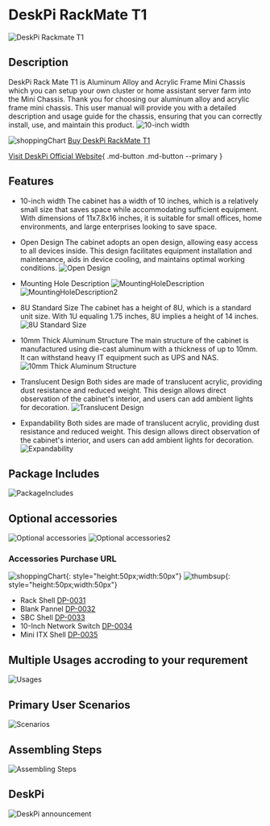 # DeskPi RackMate T1
![DeskPi Rackmate T1](./imgs/rackmateT1/update/DP-0022-01.png)
## Description
DeskPi Rack Mate T1 is Aluminum Alloy and Acrylic Frame Mini Chassis which you can setup your own cluster or home assistant server farm into the Mini Chassis. 
Thank you for choosing our aluminum alloy and acrylic frame mini chassis.
This user manual will provide you with a detailed description and usage guide for the chassis, 
ensuring that you can correctly install, use, and maintain this product.
![10-inch width](./imgs/rackmateT1/update/DP-0022-02.png)

![shoppingChart](./imgs/picomate/shoppingchart.jpg)
[Buy DeskPi RackMate T1](https://deskpi.com/products/deskpi-rackmate-t1-2)

[Visit DeskPi Official Website](https://deskpi.com/){ .md-button .md-button --primary }

## Features
* 10-inch width 
The cabinet has a width of 10 inches, which is a relatively small size that saves space while accommodating sufficient equipment. 
With dimensions of 11x7.8x16 inches, it is suitable for small offices, home environments, and large enterprises looking to save space.

* Open Design
The cabinet adopts an open design, allowing easy access to all devices inside. 
This design facilitates equipment installation and maintenance, aids in device cooling, and maintains optimal working conditions.
![Open Design](./imgs/rackmateT1/update/DP-0022-03.png)

* Mounting Hole Description
![MountingHoleDescription](./imgs/rackmateT1/update/DP-0022-04.png)
![MountingHoleDescription2](./imgs/rackmateT1/update/DP-0022-05.png)

* 8U Standard Size
The cabinet has a height of 8U, which is a standard unit size. 
With 1U equaling 1.75 inches, 8U implies a height of 14 inches.
![8U Standard Size](./imgs/rackmateT1/update/DP-0022-06.png)

* 10mm Thick Aluminum Structure
The main structure of the cabinet is manufactured using die-cast aluminum with a thickness of up
to 10mm.
It can withstand heavy IT equipment such as UPS and NAS.
![10mm Thick Aluminum Structure](./imgs/rackmateT1/update/DP-0022-07.png)

* Translucent Design
Both sides are made of translucent acrylic, providing dust resistance and reduced weight. 
This design allows direct observation of the cabinet's interior, and users can add ambient lights for
decoration.
![Translucent Design](./imgs/rackmateT1/update/DP-0022-08.png)

* Expandability
Both sides are made of translucent acrylic, providing dust resistance and reduced weight. 
This design allows direct observation of the cabinet's interior, and users can add ambient lights for decoration.
![Expandability](./imgs/rackmateT1/update/DP-0022-09.png)

## Package Includes 
![PackageIncludes](./imgs/rackmateT1/update/DP-0022-10.png)

## Optional accessories
![Optional accessories](./imgs/rackmateT1/update/DP-0022-11.png)
![Optional accessories2](./imgs/rackmateT1/update/DP-0022-12.png)
### Accessories Purchase URL
![shoppingChart](./imgs/picomate/shoppingchart.jpg){: style="height:50px;width:50px"}
![thumbsup](./imgs/rackmateT1/update/thumbsup.png){: style="height:50px;width:50px"}

* Rack Shell [DP-0031](https://deskpi.com/collections/deskpi-rack-mate/products/deskpi)
* Blank Pannel [DP-0032](https://deskpi.com/collections/deskpi-rack-mate/products/deskpi-accessories-blank-pannel)
* SBC Shell [DP-0033](https://deskpi.com/collections/deskpi-rack-mate/products/deskpi-accessories-sbc-shell)
* 10-Inch Network Switch [DP-0034](https://deskpi.com/collections/deskpi-rack-mate/products/deskpi-rackmate-accessory-10-inch-network-switch)
* Mini ITX Shell [DP-0035](https://deskpi.com/collections/deskpi-rack-mate/products/deskpi-rackmate-accessory-mini-itx-shell)

## Multiple Usages accroding to your requrement
![Usages](./imgs/rackmateT1/update/DP-0022-13.png)

## Primary User Scenarios
![Scenarios](./imgs/rackmateT1/update/DP-0022-14.png)

## Assembling Steps
![Assembling Steps](./imgs/rackmateT1/update/DP-0022-15.png)

## DeskPi 
![DeskPi announcement](./imgs/rackmateT1/update/DP-0022-16.png)

